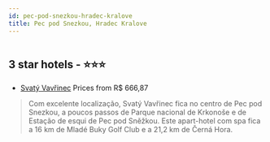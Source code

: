 ```yaml
---
id: pec-pod-snezkou-hradec-kralove
title: Pec pod Snezkou, Hradec Kralove
---
```


<center><img src="https://i.travelapi.com/hotels/30000000/29310000/29310000/29309912/ce907808_z.jpg" alt="" /></center>


##  3 star hotels - ⭐️⭐️⭐️

-    [Svatý Vavřinec](https://www.hurb.com/br/aud/https://www.hurb.com/br/hotels/pec-pod-snezkou/svaty-vavrinec-HT-2MK0?cmp=18055) Prices from R$ 666,87
   > Com excelente localização, Svatý Vavřinec fica no centro de Pec pod Snezkou, a poucos passos de Parque nacional de Krkonoše e de Estação de esqui de Pec pod Sněžkou.  Este apart-hotel com spa fica a 16 km de Mladé Buky Golf Club e a 21,2 km de Černá Hora.
